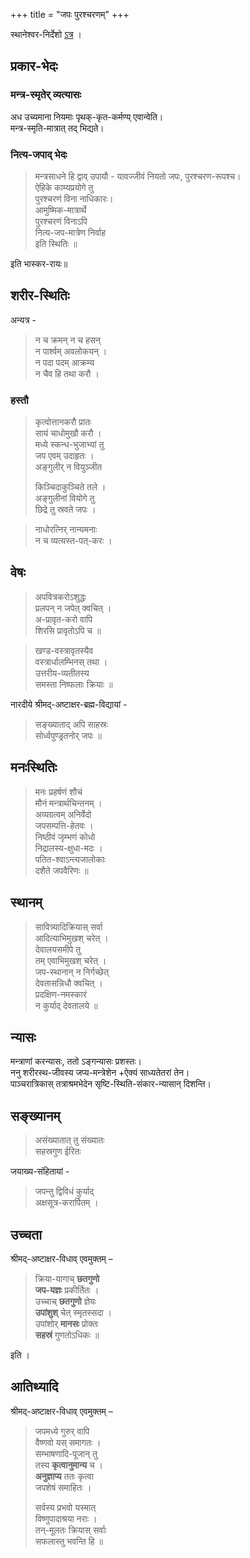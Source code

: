 +++
title = "जपः पुरश्चरणम्"
+++

स्थानेश्वर-निर्देशो [ऽत्र](../articles/purashcharaNa-prAmukhyam/) ।

## प्रकार-भेदः
### मन्त्र-स्मृतेर् व्यत्यासः
अध उच्यमाना नियमाः पृथक्-कृत-कर्मण्य् एवान्वेति।  
मन्त्र-स्मृति-मात्रात् तद् भिद्यते। 


### नित्य-जपाद् भेदः

> मन्त्रसाधने हि द्वाव् उपायौ - यावज्जीवं नियतो जपः, पुरश्चरण-रूपश्च।  
ऐहिके काम्यप्रयोगे तु  
पुरश्चरणं विना नाधिकारः।  
आमुष्मिक-मात्रार्थे  
पुरश्चरणं विनाऽपि  
नित्य-जप-मात्रेण निर्वाह  
इति स्थितिः ॥

इति भास्कर-रायः॥

## शरीर-स्थितिः

अन्यत्र -

> न च क्रमन् न च हसन्  
न पार्श्वम् अवलोकयन् ।  
न पदा पदम् आक्रम्य  
न चैव हि तथा करौ ।

### हस्तौ
> कृत्वोत्तानकरौ प्रातः  
सायं चाधोमुखौ करौ ।  
मध्ये स्कन्ध-भुजाभ्यां तु  
जप एवम् उदाहृतः ।  
अङ्गुलीर् न वियुञ्जीत
>
> किञ्चिदाकुञ्चिते तले ।  
अङ्गुलीनां वियोगे तु  
छिद्रे तु स्रवते जपः ।


> नाधोरत्निर् नान्यमनाः  
न च व्यत्यस्त-पत्-करः ।  


## वेषः

> अपवित्रकरोऽशुद्धः  
प्रलपन् न जपेत् क्वचित् ।  
अ-प्रावृत-करो वापि  
शिरसि प्रावृतोऽपि च ॥

> खण्ड-वस्त्रावृतस्यैव  
वस्त्रार्धालम्भिनस् तथा ।  
उत्तरीय-व्यतीतस्य  
समस्ता निष्फलाः क्रियाः ॥


नारदीये श्रीमद्-अष्टाक्षर-ब्रह्म-विद्यायां -

> सङ्ख्याताद् अपि साहस्रः  
सोर्ध्वपुण्ड्रतनोर् जपः ॥



## मनःस्थितिः
> मनः प्रहर्षणं शौचं  
मौनं मन्त्रार्थचिन्तनम् ।  
अव्यग्रत्वम् अनिर्वेदो  
जपसम्पत्ति-हेतवः ।  
निष्ठीवं जृम्भणं कोधो  
निद्रालस्य-क्षुधा-मदः ।  
पतित-श्वाऽन्त्यजालोकाः  
दशैते जपवैरिणः ॥

## स्थानम्
> सावित्र्यादिक्रियास् सर्वा  
आदित्याभिमुखश् चरेत् ।  
देवालयसमीपे तु  
तम् एवाभिमुखश् चरेत् ।  
जप-स्थानान् न निर्गच्छेत्  
देवतासन्निधौ क्वचित् ।  
प्रदक्षिण-नमस्कारं  
न कुर्याद् देवतालये ॥

## न्यासः
मन्त्राणां करन्यासः, ततो ऽङ्गन्यासः प्रशस्तः।  
ननु शरीरस्थ-जीवस्य जप्य-मन्त्रेशेन +ऐक्यं साध्यतेतरां तेन।  
पाञ्चरात्रिकास् तत्राश्रमभेदेन सृष्टि-स्थिति-संकार-न्यासान् दिशन्ति।  


## सङ्ख्यानम्
> असंख्यातात् तु संख्यातः  
> सहस्रगुण ईरितः 

जयाख्य-संहितायां -

> जपन्तु द्विविधं कुर्याद्  
> अक्षसूत्र-करार्पितम् ।


## उच्चता
श्रीमद्-अष्टाक्षर-विधाव् एवमुक्तम् –

> क्रिया-यागाच् **छतगुणो**  
**जप-यज्ञः** प्रकीर्तितः ।  
उच्चाच् **छतगुणो** ज्ञेयः  
**उपांशुश्** चेत् स्मृतस्सदा ।  
उपांशोर् **मानसः** प्रोक्तः  
**सहस्रं** गुणतोऽधिकः ॥

इति ।

## आतिथ्यादि
श्रीमद्-अष्टाक्षर-विधाव् एवमुक्तम् –

> जपमध्ये गुरुर् वापि  
वैष्णवो यस् समागतः ।  
सम्भाषणादि-पूजान् तु  
तस्य **कृत्वानुमान्य** च ।  
**अनुज्ञाप्य** ततः कृत्वा  
जपशेषं समाहितः ।
>
> सर्वस्य प्रभवो यस्मात्  
विष्णुपादाश्रया नराः ।  
तन्-मूलतः क्रियास् सर्वाः  
सफलास्तु भवन्ति हि ॥ 
